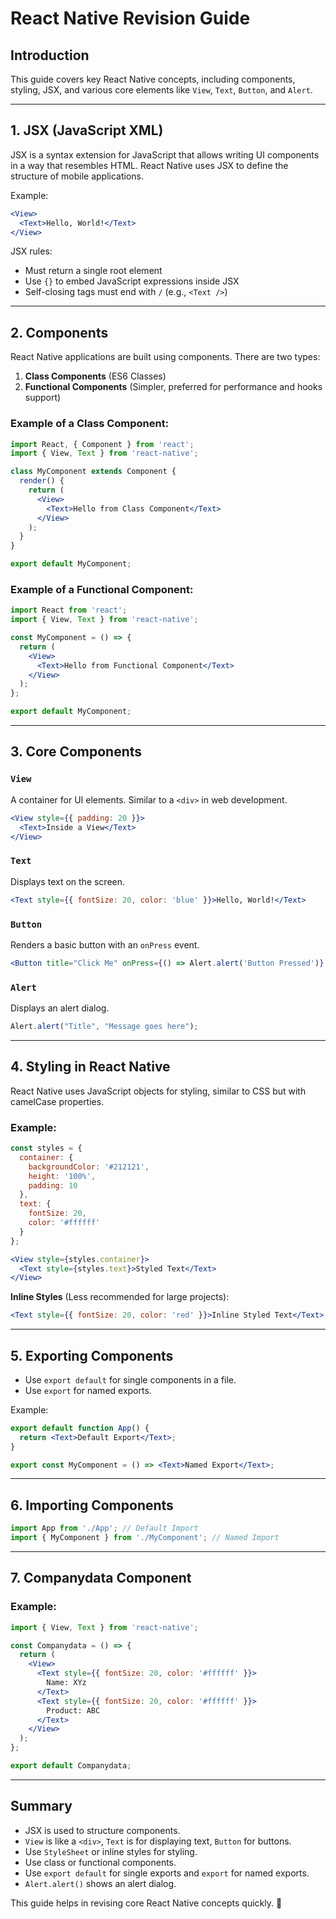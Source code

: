 # React Native Revision Guide

## Introduction
This guide covers key React Native concepts, including components, styling, JSX, and various core elements like `View`, `Text`, `Button`, and `Alert`.

---

## 1. JSX (JavaScript XML)
JSX is a syntax extension for JavaScript that allows writing UI components in a way that resembles HTML. React Native uses JSX to define the structure of mobile applications.

Example:
```jsx
<View>
  <Text>Hello, World!</Text>
</View>
```

JSX rules:
- Must return a single root element
- Use `{}` to embed JavaScript expressions inside JSX
- Self-closing tags must end with `/` (e.g., `<Text />`)

---

## 2. Components
React Native applications are built using components. There are two types:
1. **Class Components** (ES6 Classes)
2. **Functional Components** (Simpler, preferred for performance and hooks support)

### Example of a Class Component:
```jsx
import React, { Component } from 'react';
import { View, Text } from 'react-native';

class MyComponent extends Component {
  render() {
    return (
      <View>
        <Text>Hello from Class Component</Text>
      </View>
    );
  }
}

export default MyComponent;
```

### Example of a Functional Component:
```jsx
import React from 'react';
import { View, Text } from 'react-native';

const MyComponent = () => {
  return (
    <View>
      <Text>Hello from Functional Component</Text>
    </View>
  );
};

export default MyComponent;
```

---

## 3. Core Components
### `View`
A container for UI elements. Similar to a `<div>` in web development.
```jsx
<View style={{ padding: 20 }}>
  <Text>Inside a View</Text>
</View>
```

### `Text`
Displays text on the screen.
```jsx
<Text style={{ fontSize: 20, color: 'blue' }}>Hello, World!</Text>
```

### `Button`
Renders a basic button with an `onPress` event.
```jsx
<Button title="Click Me" onPress={() => Alert.alert('Button Pressed')} />
```

### `Alert`
Displays an alert dialog.
```jsx
Alert.alert("Title", "Message goes here");
```

---

## 4. Styling in React Native
React Native uses JavaScript objects for styling, similar to CSS but with camelCase properties.

### Example:
```jsx
const styles = {
  container: {
    backgroundColor: '#212121',
    height: '100%',
    padding: 10
  },
  text: {
    fontSize: 20,
    color: '#ffffff'
  }
};

<View style={styles.container}>
  <Text style={styles.text}>Styled Text</Text>
</View>
```

**Inline Styles** (Less recommended for large projects):
```jsx
<Text style={{ fontSize: 20, color: 'red' }}>Inline Styled Text</Text>
```

---

## 5. Exporting Components
- Use `export default` for single components in a file.
- Use `export` for named exports.

Example:
```jsx
export default function App() {
  return <Text>Default Export</Text>;
}
```
```jsx
export const MyComponent = () => <Text>Named Export</Text>;
```

---

## 6. Importing Components
```jsx
import App from './App'; // Default Import
import { MyComponent } from './MyComponent'; // Named Import
```

---

## 7. Companydata Component
### Example:
```jsx
import { View, Text } from 'react-native';

const Companydata = () => {
  return (
    <View>
      <Text style={{ fontSize: 20, color: '#ffffff' }}>
        Name: XYz
      </Text>
      <Text style={{ fontSize: 20, color: '#ffffff' }}>
        Product: ABC
      </Text>  
    </View>
  );
};

export default Companydata;
```

---

## Summary
- JSX is used to structure components.
- `View` is like a `<div>`, `Text` is for displaying text, `Button` for buttons.
- Use `StyleSheet` or inline styles for styling.
- Use class or functional components.
- Use `export default` for single exports and `export` for named exports.
- `Alert.alert()` shows an alert dialog.

This guide helps in revising core React Native concepts quickly. 🚀

